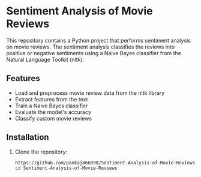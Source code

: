 # Sentiment Analysis of Movie Reviews

This repository contains a Python project that performs sentiment analysis on movie reviews. The sentiment analysis classifies the reviews into positive or negative sentiments using a Naive Bayes classifier from the Natural Language Toolkit (nltk).

## Features

- Load and preprocess movie review data from the nltk library
- Extract features from the text
- Train a Naive Bayes classifier
- Evaluate the model's accuracy
- Classify custom movie reviews

## Installation

1. Clone the repository:

   ```bash
   https://github.com/pankaj866898/Sentiment-Analysis-of-Movie-Reviews.git
   cd Sentiment-Analysis-of-Movie-Reviews
